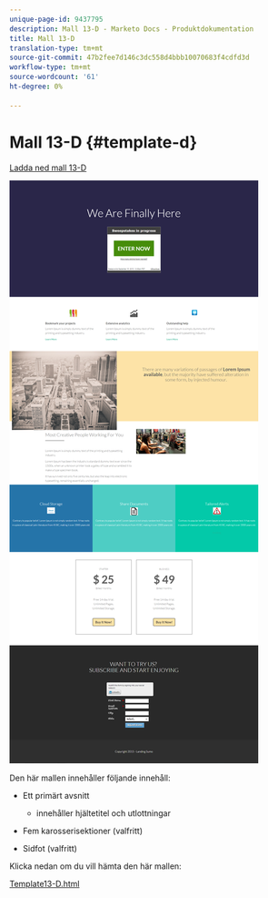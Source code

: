 ```yaml
---
unique-page-id: 9437795
description: Mall 13-D - Marketo Docs - Produktdokumentation
title: Mall 13-D
translation-type: tm+mt
source-git-commit: 47b2fee7d146c3dc558d4bbb10070683f4cdfd3d
workflow-type: tm+mt
source-wordcount: '61'
ht-degree: 0%

---
```



# Mall 13-D {#template-d}

[Ladda ned mall 13-D](http://docs.marketo.com/download/attachments/9437795/template-13d.html?version=1&amp;modificationdate=1438980073000&amp;api=v2)

![](assets/image2015-8-11-14-3a17-3a5.png)

Den här mallen innehåller följande innehåll:

* Ett primärt avsnitt

   * innehåller hjältetitel och utlottningar

* Fem karosserisektioner (valfritt)
* Sidfot (valfritt)

Klicka nedan om du vill hämta den här mallen:

[Template13-D.html](http://docs.marketo.com/download/attachments/9437795/template-13d.html?version=1&amp;modificationdate=1438980073000&amp;api=v2)
